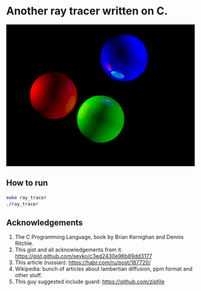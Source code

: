 # Another ray tracer written on C.

![Generated picture example](/examples/picture.png)

## How to run

```sh
make ray_tracer
./ray_tracer
```

## Acknowledgements

1. The C Programming Language, book by Brian Kernighan and Dennis Ritchie.
2. This gist and all acknowledgements from it: https://gist.github.com/sevko/c3ed2430e96b89dd3177
3. This article (russian): https://habr.com/ru/post/187720/
4. Wikipedia: bunch of articles about lambertian diffusion, ppm format and other stuff.
5. This guy suggested include guard: https://github.com/zipfile
